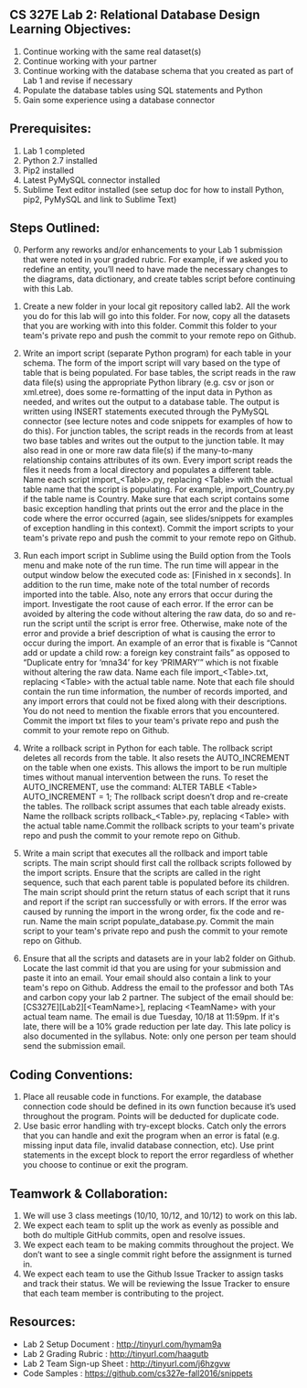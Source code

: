 ## CS 327E Lab 2: Relational Database Design Learning Objectives:
1. Continue working with the same real dataset(s)
2. Continue working with your partner
3. Continue working with the database schema that you created as part of Lab 1 and revise if necessary 
4. Populate the database tables using SQL statements and Python
5. Gain some experience using a database connector

## Prerequisites:
1. Lab 1 completed
2. Python 2.7 installed
3. Pip2 installed
3. Latest PyMySQL connector installed
4. Sublime Text editor installed
(see setup doc for how to install Python, pip2, PyMySQL and link to Sublime Text)

## Steps Outlined:
0. Perform any reworks and/or enhancements to your Lab 1 submission that were noted in your graded
   rubric.  For example, if we asked you to redefine an entity, you’ll need to have made the 
necessary changes to the diagrams, data dictionary, and create tables script before continuing with
this Lab.

1. Create a new folder in your local git repository called lab2. All the work you do for this lab
   will go into this folder. For now, copy all the datasets that you are working with into this
folder. Commit this folder to your team's private repo and push the commit to your remote repo on
Github.

2. Write an import script (separate Python program) for each table in your schema. The form of the
   import script will vary based on the type of table that is being populated. For base tables, the
script reads in the raw data file(s) using the appropriate Python library (e.g. csv or json or
xml.etree), does some re-formatting of the input data in Python as needed, and writes out the output
to a database table. The output is written using INSERT statements executed through the PyMySQL
connector (see lecture notes and code snippets for examples of how to do this). For junction tables,
the script reads in the records from at least two base tables and writes out the output to the
junction table. It may also read in one or more raw data file(s) if the many-to-many relationship
contains attributes of its own. Every import script reads the files it needs from a local directory
and populates a different table. Name each script import_\<Table>.py, replacing \<Table> with the
actual table name that the script is populating. For example, import_Country.py if the table name is
Country. Make sure that each script contains some basic exception handling that prints out the error
and the place in the code where the error occurred (again, see slides/snippets for examples of
exception handling in this context). Commit the import scripts to your team's private repo and push
the commit to your remote repo on Github.

3. Run each import script in Sublime using the Build option from the Tools menu and make note of the
   run time. The run time will appear in the output window below the executed code as: [Finished in
x seconds]. In addition to the run time, make note of the total number of records imported into the
table. Also, note any errors that occur during the import. Investigate the root cause of each error.
If the error can be avoided by altering the code without altering the raw data, do so and re-run the
script until the script is error free. Otherwise, make note of the error and provide a brief
description of what is causing the error to occur during the import. An example of an error that is
fixable is “Cannot add or update a child row: a foreign key constraint fails” as opposed to
“Duplicate entry for ‘mna34’ for key ‘PRIMARY’” which is not fixable without altering the raw data.
Name each file import_\<Table>.txt, replacing \<Table> with the actual table name. Note that each file
should contain the run time information, the number of records imported, and any import errors that
could not be fixed along with their descriptions. You do not need to mention the fixable errors that
you encountered. Commit the import txt files to your team's private repo and push the commit to your
remote repo on Github.

4. Write a rollback script in Python for each table. The rollback script deletes all records from
   the table. It also resets the AUTO_INCREMENT on the table when one exists. This allows the import
to be run multiple times without manual intervention between the runs. To reset the AUTO_INCREMENT,
use the command: ALTER TABLE \<Table> AUTO_INCREMENT = 1; The rollback script doesn’t drop and
re-create the tables. The rollback script assumes that each table already exists. Name the rollback
scripts rollback_\<Table>.py, replacing \<Table> with the actual table name.Commit the rollback
scripts to your team's private repo and push the commit to your remote repo on Github.

5. Write a main script that executes all the rollback and import table scripts. The main script
   should first call the rollback scripts followed by the import scripts. Ensure that the scripts
are called in the right sequence, such that each parent table is populated before its children. The
main script should print the return status of each script that it runs and report if the script ran
successfully or with errors. If the error was caused by running the import in the wrong order, fix
the code and re-run. Name the main script populate_database.py. Commit the main script to your
team's private repo and push the commit to your remote repo on Github.

6. Ensure that all the scripts and datasets are in your lab2 folder on Github. Locate the last
   commit id that you are using for your submission and paste it into an email. Your email should
also contain a link to your team's repo on Github. Address the email to the professor and both TAs
and carbon copy your lab 2 partner. The subject of the email should be:
[CS327E][Lab2][\<TeamName>], replacing \<TeamName> with your actual team name. The email is due
Tuesday, 10/18 at 11:59pm. If it's late, there will be a 10% grade reduction per late day. This late
policy is also documented in the syllabus. Note: only one person per team should send the submission
email.
  
## Coding Conventions:
1. Place all reusable code in functions. For example, the database connection code should be defined
   in its own function because it’s used throughout the program. Points will be deducted for
duplicate code.
2. Use basic error handling with try-except blocks. Catch only the errors that you can handle and
   exit the program when an error is fatal (e.g. missing input data file, invalid database
connection, etc). Use print statements in the except block to report the error regardless of whether
you choose to continue or exit the program.

## Teamwork & Collaboration:
1. We will use 3 class meetings (10/10, 10/12, and 10/12) to work on this lab.
2. We expect each team to split up the work as evenly as possible and both do multiple GitHub
   commits, open and resolve issues.
3. We expect each team to be making commits throughout the project. We don’t want to see a single
   commit right before the assignment is turned in.
4. We expect each team to use the Github Issue Tracker to assign tasks and track their status. We
   will be reviewing the Issue Tracker to ensure that each team member is contributing to the
project.

## Resources:
- Lab 2 Setup Document     : http://tinyurl.com/hymam9a   
- Lab 2 Grading Rubric     : http://tinyurl.com/haagutb  
- Lab 2 Team Sign-up Sheet : http://tinyurl.com/j6hzgvw  
- Code Samples             : https://github.com/cs327e-fall2016/snippets  
